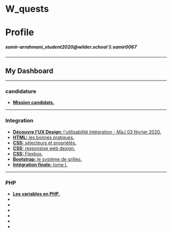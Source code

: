 # W_quests
<h1>Profile</h1>
<h5>samir-arrahmani_student2020@wilder.school \\ samir0067</h5>
<hr>
<h2>My Dashboard</h2>
<hr>
<h3>candidature</h3>
<ul>
    <li>
        <a href="">
        <strong>Mission candidats.</strong>
        </a> 
    </li>
</ul>
<hr>
<h3>Integration</h3>
<ul>
    <li>
        <a href="https://github.com/samir0067/W_quests/tree/master/Integration/UxDesign">
        <strong>Découvre l'UX Design: </strong>l'utilisabilité Intégration - MàJ 03 février 2020.
        </a> 
    </li>
    <li>
        <a href="https://github.com/samir0067/W_quests/tree/master/Integration/htmlBonnePratique">
        <strong>HTML:</strong> les bonnes pratiques.
        </a>     
        </li>
    <li>
        <a href="https://github.com/samir0067/W_quests/tree/master/Integration/cssS%C3%A9lecteurPropri%C3%A9t%C3%A9">
         <strong>CSS:</strong> sélecteurs et propriétés.
        </a> 
    </li>
    <li>
        <a href="https://github.com/samir0067/W_quests/tree/master/Integration/cssResponsiveDesign">
        <strong>CSS:</strong> responsive web design.
        </a> 
    </li>
    <li>
        <a href="https://github.com/samir0067/W_quests/tree/master/Integration/cssFlexbox">
        <strong>CSS:</strong> Flexbox.
        </a> 
    </li>
    <li>
        <a href="https://github.com/samir0067/W_quests/tree/master/Integration/%20bootstrapSyst%C3%A8meGrille">
        <strong>Bootstrap:</strong> le système de grilles.
        </a> 
    </li>
    <li>
        <a href="https://github.com/samir0067/W_quests/tree/master/Integration/int%C3%A9grationFinaleTome1">
        <strong>Intégration finale:</strong> tome I.
        </a> 
    </li>
</ul>
<hr>
<h3>PHP</h3>
<ul>
    <li>
        <a href="">
        <strong>Les variables en PHP.</strong>
        </a>
    </li>
    <li>
        <a href="">
        </a>
    </li>
    <li>
        <a href="">
        </a>
    </li>
    <li>
        <a href="">
        </a>
    </li>
    <li>
        <a href="">
        </a>
    </li>
    <li>
        <a href="">
        </a>
    </li>
    <li>
        <a href="">
        </a>
    </li>
</ul>